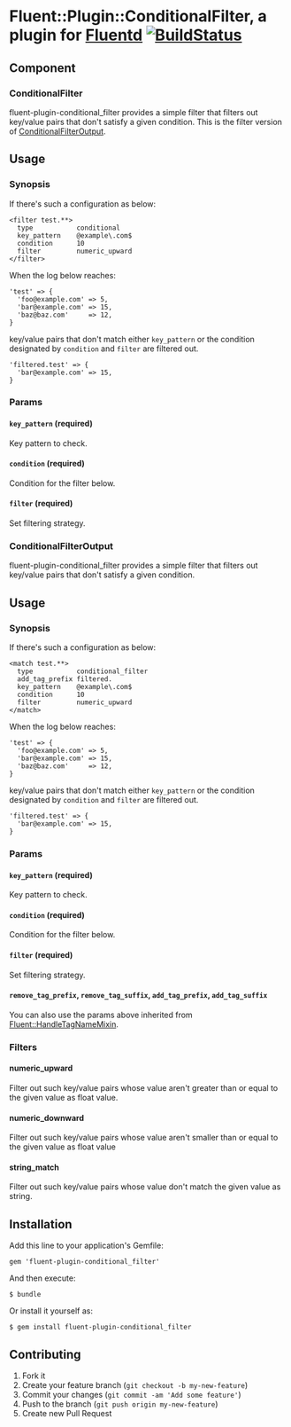 # Fluent::Plugin::ConditionalFilter, a plugin for [Fluentd](http://fluentd.org) [![BuildStatus](https://secure.travis-ci.org/kentaro/fluent-plugin-conditional_filter.png)](http://travis-ci.org/kentaro/fluent-plugin-conditional_filter)

## Component

### ConditionalFilter

fluent-plugin-conditional_filter provides a simple filter that filters out key/value pairs that don't satisfy a given condition. This is the filter version of [ConditionalFilterOutput](#conditionalfilteroutput).

## Usage

### Synopsis

If there's such a configuration as below:

```
<filter test.**>
  type           conditional
  key_pattern    @example\.com$
  condition      10
  filter         numeric_upward
</filter>
```

When the log below reaches:

```
'test' => {
  'foo@example.com' => 5,
  'bar@example.com' => 15,
  'baz@baz.com'     => 12,
}
```

key/value pairs that don't match either `key_pattern` or the condition designated by `condition` and `filter` are filtered out.

```
'filtered.test' => {
  'bar@example.com' => 15,
}
```

### Params

#### `key_pattern` (required)

Key pattern to check.

#### `condition` (required)

Condition for the filter below.

#### `filter` (required)

Set filtering strategy.

### ConditionalFilterOutput

fluent-plugin-conditional_filter provides a simple filter that filters out key/value pairs that don't satisfy a given condition.

## Usage

### Synopsis

If there's such a configuration as below:

```
<match test.**>
  type           conditional_filter
  add_tag_prefix filtered.
  key_pattern    @example\.com$
  condition      10
  filter         numeric_upward
</match>
```

When the log below reaches:

```
'test' => {
  'foo@example.com' => 5,
  'bar@example.com' => 15,
  'baz@baz.com'     => 12,
}
```

key/value pairs that don't match either `key_pattern` or the condition designated by `condition` and `filter` are filtered out.

```
'filtered.test' => {
  'bar@example.com' => 15,
}
```

### Params

#### `key_pattern` (required)

Key pattern to check.

#### `condition` (required)

Condition for the filter below.

#### `filter` (required)

Set filtering strategy.

#### `remove_tag_prefix`, `remove_tag_suffix`, `add_tag_prefix`, `add_tag_suffix`

You can also use the params above inherited from [Fluent::HandleTagNameMixin](https://github.com/fluent/fluentd/blob/master/lib/fluent/mixin.rb).

### Filters

#### numeric_upward

Filter out such key/value pairs whose value aren't greater than or equal to the given value as float value.

#### numeric_downward

Filter out such key/value pairs whose value aren't smaller than or equal to the given value as float value

#### string_match

Filter out such key/value pairs whose value don't match the given value as string.

## Installation

Add this line to your application's Gemfile:

    gem 'fluent-plugin-conditional_filter'

And then execute:

    $ bundle

Or install it yourself as:

    $ gem install fluent-plugin-conditional_filter

## Contributing

1. Fork it
2. Create your feature branch (`git checkout -b my-new-feature`)
3. Commit your changes (`git commit -am 'Add some feature'`)
4. Push to the branch (`git push origin my-new-feature`)
5. Create new Pull Request

